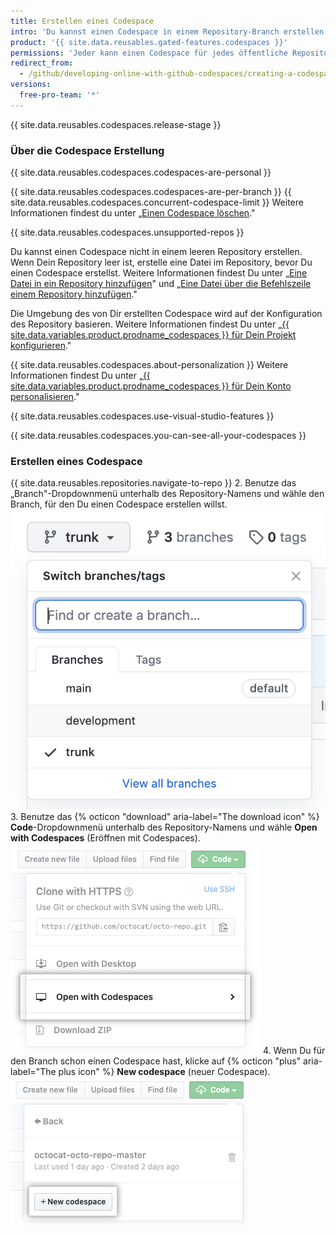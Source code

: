 ```yaml
---
title: Erstellen eines Codespace
intro: 'Du kannst einen Codespace in einem Repository-Branch erstellen, um Online zu entwickeln.'
product: '{{ site.data.reusables.gated-features.codespaces }}'
permissions: 'Jeder kann einen Codespace für jedes öffentliche Repository erstellen, oder für jedes Repository, das seinem Benutzerkonto gehört.'
redirect_from:
  - /github/developing-online-with-github-codespaces/creating-a-codespace
versions:
  free-pro-team: '*'
---
```


{{ site.data.reusables.codespaces.release-stage }}

### Über die Codespace Erstellung

{{ site.data.reusables.codespaces.codespaces-are-personal }}

{{ site.data.reusables.codespaces.codespaces-are-per-branch }} {{ site.data.reusables.codespaces.concurrent-codespace-limit }} Weitere Informationen findest du unter „[Einen Codespace löschen](/github/developing-online-with-codespaces/deleting-a-codespace)."

{{ site.data.reusables.codespaces.unsupported-repos }}

Du kannst einen Codespace nicht in einem leeren Repository erstellen. Wenn Dein Repository leer ist, erstelle eine Datei im Repository, bevor Du einen Codespace erstellst. Weitere Informationen findest Du unter „[Eine Datei in ein Repository hinzufügen](/github/managing-files-in-a-repository/adding-a-file-to-a-repository)" und „[Eine Datei über die Befehlszeile einem Repository hinzufügen](/github/managing-files-in-a-repository/adding-a-file-to-a-repository-using-the-command-line)."

Die Umgebung des von Dir erstellten Codespace wird auf der Konfiguration des Repository basieren. Weitere Informationen findest Du unter „[{{ site.data.variables.product.prodname_codespaces }} für Dein Projekt konfigurieren](/github/developing-online-with-codespaces/configuring-codespaces-for-your-project)."

{{ site.data.reusables.codespaces.about-personalization }} Weitere Informationen findest Du unter „[{{ site.data.variables.product.prodname_codespaces }} für Dein Konto personalisieren](/github/developing-online-with-codespaces/personalizing-codespaces-for-your-account)."

{{ site.data.reusables.codespaces.use-visual-studio-features }}

{{ site.data.reusables.codespaces.you-can-see-all-your-codespaces }}

### Erstellen eines Codespace

{{ site.data.reusables.repositories.navigate-to-repo }}
2. Benutze das „Branch"-Dropdownmenü unterhalb des Repository-Namens und wähle den Branch, für den Du einen Codespace erstellen willst. ![Dropdownmenü „Branch"](/assets/images/help/codespaces/branch-drop-down.png)
3. Benutze das {% octicon "download" aria-label="The download icon" %} **Code**-Dropdownmenü unterhalb des Repository-Namens und wähle **Open with Codespaces** (Eröffnen mit Codespaces). ![Schaltfläche „Open with Codespaces" (Eröffnen mit Codespaces)](/assets/images/help/codespaces/open-with-codespaces-button.png)
4. Wenn Du für den Branch schon einen Codespace hast, klicke auf {% octicon "plus" aria-label="The plus icon" %} **New codespace** (neuer Codespace). ![Schaltfläche „New codespace" (Neuer Codespace)](/assets/images/help/codespaces/new-codespace-button.png)
